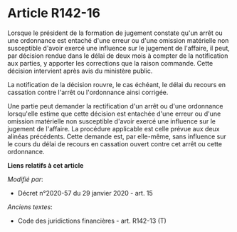 # Article R142-16

Lorsque le président de la formation de jugement constate qu'un arrêt ou une ordonnance est entaché d'une erreur ou d'une
omission matérielle non susceptible d'avoir exercé une influence sur le jugement de l'affaire, il peut, par décision rendue
dans le délai de deux mois à compter de la notification aux parties, y apporter les corrections que la raison commande. Cette
décision intervient après avis du ministère public.

La notification de la décision rouvre, le cas échéant, le délai du recours en cassation contre l'arrêt ou l'ordonnance ainsi
corrigée.

Une partie peut demander la rectification d'un arrêt ou d'une ordonnance lorsqu'elle estime que cette décision est entachée
d'une erreur ou d'une omission matérielle non susceptible d'avoir exercé une influence sur le jugement de l'affaire. La
procédure applicable est celle prévue aux deux alinéas précédents. Cette demande est, par elle-même, sans influence sur le
cours du délai de recours en cassation ouvert contre cet arrêt ou cette ordonnance.

**Liens relatifs à cet article**

_Modifié par_:

  - Décret n°2020-57 du 29 janvier 2020 - art. 15

_Anciens textes_:

  - Code des juridictions financières - art. R142-13 (T)
